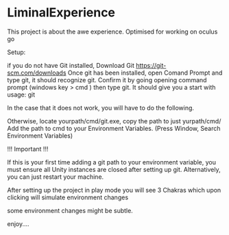# LiminalExperience
This project is about the awe experience.
Optimised for working on oculus go

Setup:

if you do not have Git installed, Download Git https://git-scm.com/downloads
Once git has been installed, open Comand Prompt and type git, it should recognize git.
Confirm it by going opening command prompt (windows key > cmd ) then type git. It should give you a start with usage: git

In the case that it does not work, you will have to do the following.

Otherwise, locate yourpath/cmd/git.exe, copy the path to just yurpath/cmd/
Add the path to cmd to your Environment Variables. (Press Window, Search Environment Variables)

!!! Important !!!

If this is your first time adding a git path to your environment variable, you must ensure all Unity instances are closed after setting up git.
Alternatively, you can just restart your machine.


After setting up the project in play mode you will see 3 Chakras which upon clicking will simulate environment changes

some environment changes might be subtle.

enjoy....
